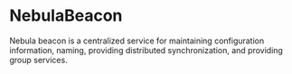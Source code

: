 # NebulaBeacon
Nebula beacon is a centralized service for maintaining configuration information, naming, providing distributed synchronization, and providing group services.
